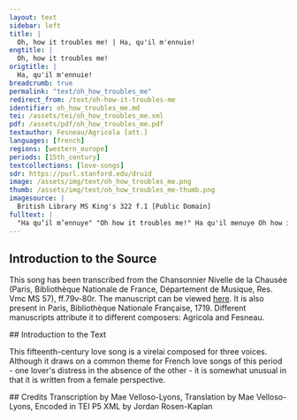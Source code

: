 ```yaml
---
layout: text
sidebar: left
title: |
  Oh, how it troubles me! | Ha, qu'il m'ennuie!
engtitle: |
  Oh, how it troubles me!
origtitle: |
  Ha, qu'il m'ennuie!
breadcrumb: true
permalink: "text/oh_how_troubles_me"
redirect_from: /text/oh-how-it-troubles-me
identifier: oh_how_troubles_me.md
tei: /assets/tei/oh_how_troubles_me.xml
pdf: /assets/pdf/oh_how_troubles_me.pdf
textauthor: Fesneau/Agricola [att.]
languages: [french]
regions: [western_europe]
periods: [15th_century]
textcollections: [love-songs]
sdr: https://purl.stanford.edu/druid 
image: /assets/img/text/oh_how_troubles_me.png
thumb: /assets/img/text/oh_how_troubles_me-thumb.png
imagesource: |
  British Library MS King's 322 f.1 [Public Domain]
fulltext: |
  "Ha qu’il m’ennuye" "Oh how it troubles me!" Ha qu'il menuye Oh how it troubles me! et que Je me treuve esbahye I find myself astonished de ce que Je ne vous puis voir that I cannot see you. mon seul tout vueillez y pourvoir My one and only, please do what is necessary se vous amez moy et ma vie if you love me and my life. Jay des enuis I have troubles qui me tourmentent jours et nuits tormenting me day and night tant que Jen suis toute esperdue to such a degree that I feel totally lost car je ne puis [avoir] plaisir ne nulz de puis for I have not been able to have any joy, nor anything else, since que je vous ay perdu de veue I lost you from my sight. Je nay envye I have no interest in anything ne mon desir ne my convye nor does desire drive me puis que mieulx je ne puis avoir because I cannot have anything better fors de voz nouvelles savoir than news of you, dailleurs ne puis estre esjouye and I cannot be happy otherwise.  = transcription  = translation     
--- 
```

## Introduction to the Source 
<p>This song has been transcribed from the Chansonnier Nivelle de la Chausée (Paris, Bibliothèque Nationale de France, Département de Musique, Res. Vmc MS 57), ff.79v-80r. The manuscript can be viewed <a href="https://gallica.bnf.fr/ark:/12148/btv1b55007270r/f158.item">here</a>. It is also present in Paris, Bibliothèque Nationale Française, 1719. Different manuscripts attribute it to different composers: Agricola and Fesneau.</p>
## Introduction to the Text 
<p>This fifteenth-century love song is a virelai composed for three voices. Although it draws on a common theme for French love songs of this period - one lover's distress in the absence of the other - it is somewhat unusual in that it is written from a female perspective.</p>
## Credits
Transcription by Mae Velloso-Lyons, Translation by Mae Velloso-Lyons, Encoded in TEI P5 XML by Jordan Rosen-Kaplan
